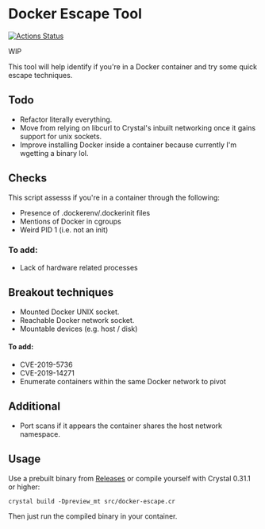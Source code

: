 # Docker Escape Tool

[![Actions Status](https://github.com/PercussiveElbow/docker-escape-tool/Main/badge.svg)](https://github.com/PercussiveElbow/docker-escape-tool/actions)

WIP

This tool will help identify if you're in a Docker container and try some quick escape techniques. 

## Todo
* Refactor literally everything.
* Move from relying on libcurl to Crystal's inbuilt networking once it gains support for unix sockets.
* Improve installing Docker inside a container because currently I'm wgetting a binary lol. 

## Checks
This script assesss if you're in a container through the following:
* Presence of .dockerenv/.dockerinit files
* Mentions of Docker in cgroups
* Weird PID 1 (i.e. not an init)

### To add:
* Lack of hardware related processes
## Breakout techniques

* Mounted Docker UNIX socket.
* Reachable Docker network socket.
* Mountable devices (e.g. host / disk)

#### To add:
* CVE-2019-5736
* CVE-2019-14271 
* Enumerate containers within the same Docker network to pivot

## Additional 
* Port scans if it appears the container shares the host network namespace.

## Usage

Use a prebuilt binary from [Releases]("https://github.com/PercussiveElbow/docker-escape-tool/releases") or compile yourself with Crystal 0.31.1 or higher:

```
crystal build -Dpreview_mt src/docker-escape.cr
```


Then just run the compiled binary in your container. 